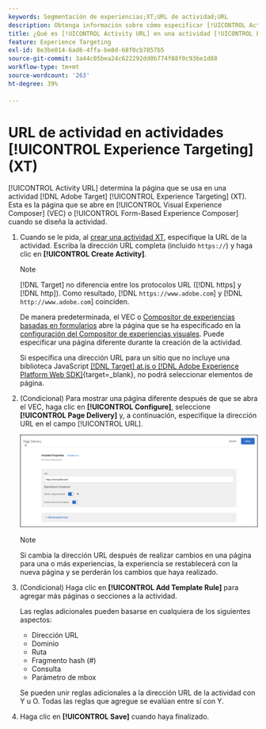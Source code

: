 ```yaml
---
keywords: Segmentación de experiencias;XT;URL de actividad;URL
description: Obtenga información sobre cómo especificar [!UICONTROL Activity URL] que determina la página que se usa en la prueba y que se abre cuando se diseña la actividad [!UICONTROL Experience Targeting] mediante  [!DNL Adobe Target].
title: ¿Qué es [!UICONTROL Activity URL] en una actividad [!UICONTROL Experience Targeting] (XT)?
feature: Experience Targeting
exl-id: 8e3be814-6ad6-4ffa-be8d-68f0cb7857b5
source-git-commit: 3a44c05bea24c622292dd0b774f88f0c93be1d88
workflow-type: tm+mt
source-wordcount: '263'
ht-degree: 39%

---
```


# URL de actividad en actividades [!UICONTROL Experience Targeting] (XT)

[!UICONTROL Activity URL] determina la página que se usa en una actividad [!DNL Adobe Target] [!UICONTROL Experience Targeting] (XT). Esta es la página que se abre en [!UICONTROL Visual Experience Composer] (VEC) o [!UICONTROL Form-Based Experience Composer] cuando se diseña la actividad.

1. Cuando se le pida, al [crear una actividad XT](/help/main/c-activities/t-experience-target/t-xt-create/xt-create.md), especifique la URL de la actividad. Escriba la dirección URL completa (incluido `https://`) y haga clic en **[!UICONTROL Create Activity]**.

   >[!NOTE]
   >
   >[!DNL Target] no diferencia entre los protocolos URL ([!DNL https] y [!DNL http]). Como resultado, [!DNL `https://www.adobe.com`] y [!DNL `http://www.adobe.com`] coinciden.
   >
   >De manera predeterminada, el VEC o [Compositor de experiencias basadas en formularios](/help/main/c-experiences/form-experience-composer.md) abre la página que se ha especificado en la [configuración del Compositor de experiencias visuales](/help/main/administrating-target/visual-experience-composer-set-up.md). Puede especificar una página diferente durante la creación de la actividad.
   >
   >Si especifica una dirección URL para un sitio que no incluye una biblioteca JavaScript [[!DNL Target] at.js o  [!DNL Adobe Experience Platform Web SDK]](https://experienceleague.adobe.com/docs/target-dev/developer/client-side/overview.html?lang=es){target=_blank}, no podrá seleccionar elementos de página.

1. (Condicional) Para mostrar una página diferente después de que se abra el VEC, haga clic en **[!UICONTROL Configure]**, seleccione **[!UICONTROL Page Delivery]** y, a continuación, especifique la dirección URL en el campo [!UICONTROL URL].

   ![Cuadro de diálogo Entrega de páginas](/help/main/c-activities/t-experience-target/t-xt-create/assets/url-config-new.png)

   >[!NOTE]
   >
   >Si cambia la dirección URL después de realizar cambios en una página para una o más experiencias, la experiencia se restablecerá con la nueva página y se perderán los cambios que haya realizado.

1. (Condicional) Haga clic en **[!UICONTROL Add Template Rule]** para agregar más páginas o secciones a la actividad.

   Las reglas adicionales pueden basarse en cualquiera de los siguientes aspectos:

   * Dirección URL
   * Dominio
   * Ruta
   * Fragmento hash (#)
   * Consulta
   * Parámetro de mbox

   Se pueden unir reglas adicionales a la dirección URL de la actividad con Y u O. Todas las reglas que agregue se evalúan entre sí con Y.

1. Haga clic en **[!UICONTROL Save]** cuando haya finalizado.
